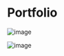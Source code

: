 # Portfolio

![image](https://github.com/user-attachments/assets/80cd63ed-3123-4cb4-b240-011e8a23cc1a)

<in progress>

![image](https://github.com/user-attachments/assets/523392b8-e3bf-41c9-a193-9ef192289da3)
